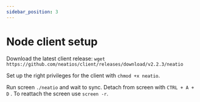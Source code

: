 ```yaml
---
sidebar_position: 3
---
```


# Node client setup

Download the latest client release:
 `wget https://github.com/neatios/client/releases/download/v2.2.3/neatio`

Set up the right privileges for the client with `chmod +x neatio`.

Run screen `./neatio` and wait to sync. Detach from screen with `CTRL + A + D`  . To reattach the screen use `screen -r`.


